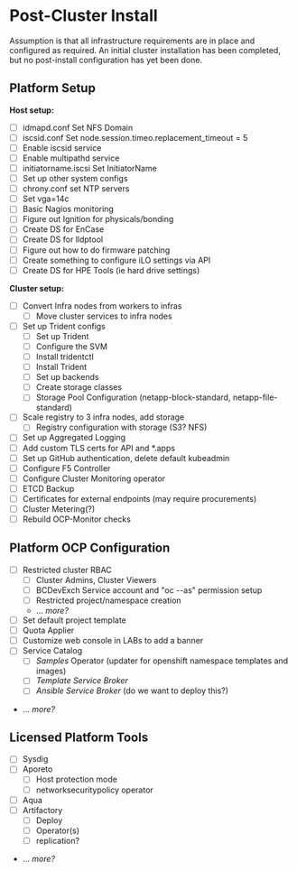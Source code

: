 # Post-Cluster Install

Assumption is that all infrastructure requirements are in place and configured as required.  An initial cluster installation has been completed, but no post-install configuration has yet been done.

## Platform Setup

**Host setup:**
- [ ] idmapd.conf Set NFS Domain
- [ ] iscsid.conf Set node.session.timeo.replacement_timeout = 5
- [ ] Enable iscsid service
- [ ] Enable multipathd service
- [ ] initiatorname.iscsi Set InitiatorName
- [ ] Set up other system configs
- [ ] chrony.conf set NTP servers
- [ ] Set vga=14c
- [ ] Basic Nagios monitoring
- [ ] Figure out Ignition for physicals/bonding
- [ ] Create DS for EnCase
- [ ] Create DS for lldptool
- [ ] Figure out how to do firmware patching
- [ ] Create something to configure iLO settings via API
- [ ] Create DS for HPE Tools (ie hard drive settings)

**Cluster setup:**
- [ ] Convert Infra nodes from workers to infras
  - [ ] Move cluster services to infra nodes
- [ ] Set up Trident configs
  - [ ] Set up Trident
  - [ ] Configure the SVM
  - [ ] Install tridentctl
  - [ ] Install Trident
  - [ ] Set up backends
  - [ ] Create storage classes
  - [ ] Storage Pool Configuration (netapp-block-standard, netapp-file-standard)
- [ ] Scale registry to 3 infra nodes, add storage
  - [ ] Registry configuration with storage (S3? NFS)
- [ ] Set up Aggregated Logging
- [ ] Add custom TLS certs for API and *.apps
- [ ] Set up GitHub authentication, delete default kubeadmin
- [ ] Configure F5 Controller
- [ ] Configure Cluster Monitoring operator
- [ ] ETCD Backup
- [ ] Certificates for external endpoints (may require procurements)
- [ ] Cluster Metering(?)
- [ ] Rebuild OCP-Monitor checks

## Platform OCP Configuration

- [ ] Restricted cluster RBAC
  - [ ] Cluster Admins, Cluster Viewers
  - [ ] BCDevExch Service account and "oc --as" permission setup
  - [ ] Restricted project/namespace creation
  - ... *more?*
- [ ] Set default project template
- [ ] Quota Applier
- [ ] Customize web console in LABs to add a banner
- [ ] Service Catalog
  - [ ] *Samples* Operator (updater for openshift namespace templates and images)
  - [ ] *Template Service Broker*
  - [ ] *Ansible Service Broker* (do we want to deploy this?)
- ... *more?*

## Licensed Platform Tools

- [ ] Sysdig
- [ ] Aporeto
  - [ ] Host protection mode
  - [ ] networksecuritypolicy operator
- [ ] Aqua
- [ ] Artifactory
  - [ ] Deploy
  - [ ] Operator(s)
  - [ ] replication?
- ... *more?*
